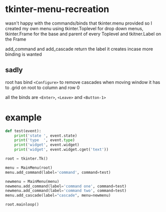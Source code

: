 # tkinter-menu-recreation

wasn't happy with the commands/binds that tkinter.menu provided so I created my own menu using tkinter.Toplevel for drop down menus, tkinter.Frame for the base and parent of every Toplevel and tkitner.Label on the Frame

add_command and add_cascade return the label it creates incase more binding is wanted

##  sadly
root has bind `<Configure>` to remove cascades when moving window
it has to .grid on root to column and row 0

all the binds are `<Enter>`, `<Leave>` and `<Button-1>`

# example
```python
def test(event):
    print('state ', event.state)
    print('type  ', event.type)
    print('widget', event.widget)
    print('widget', event.widget.cget('text'))

root = tkinter.Tk()

menu = MainMenu(root)
menu.add_command(label='command', command=test)

newmenu = MainMenu(menu)
newmenu.add_command(label='command one', command=test)
newmenu.add_command(label='command two', command=test)
menu.add_cascade(label="cascade", menu=newmenu)

root.mainloop()
```
